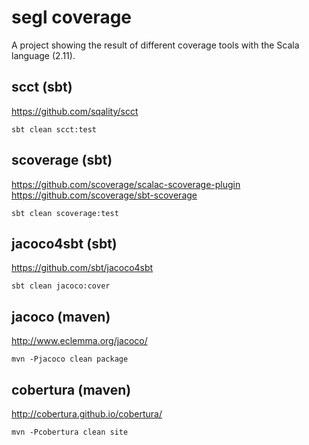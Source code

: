 segl coverage
=============

A project showing the result of different coverage tools with the Scala language (2.11).

scct (sbt)
----------

https://github.com/sqality/scct

    sbt clean scct:test

scoverage (sbt)
---------------

https://github.com/scoverage/scalac-scoverage-plugin
https://github.com/scoverage/sbt-scoverage

    sbt clean scoverage:test
    
jacoco4sbt (sbt)
----------------
    
https://github.com/sbt/jacoco4sbt    

    sbt clean jacoco:cover    
    
jacoco (maven)
--------------
http://www.eclemma.org/jacoco/
    
    mvn -Pjacoco clean package
    
cobertura (maven)
-----------------
http://cobertura.github.io/cobertura/

    mvn -Pcobertura clean site
